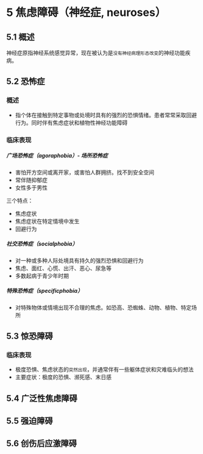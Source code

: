 # 5 焦虑障碍（神经症, neuroses）

## 5.1 概述

神经症原指神经系统感觉异常，现在被认为是`没有神经病理形态改变`的神经功能疾病。

## 5.2 恐怖症

### 概述

- 指个体在接触到特定事物或处境时具有的强烈的恐惧情绪。患者常常采取回避行为。同时伴有焦虑症状和植物性神经功能障碍

### 临床表现

##### 广场恐怖症（agoraphobia）- 场所恐怖症

- 害怕开方空间或离开家，或害怕人群拥挤。找不到安全空间
- 常伴随抑郁症
- 女性多于男性

三个特点：

- 焦虑症状
- 焦虑症状在特定情境中发生
- 回避行为

##### 社交恐怖症（socialphobia）

- 对一种或多种人际处境具有持久的强烈恐惧和回避行为
- 焦虑、面红、心慌、出汗、恶心、尿急等
- 多数起病于青少年时期

##### 特殊恐怖症（specificphobia）

- 对特殊物体或情境出现不合理的焦虑。如恐高、恐蜘蛛、动物、植物、特定场所

## 5.3 惊恐障碍

### 临床表现

- 极度恐惧、焦虑状态的`突然出现`，并通常伴有一些躯体症状和灾难临头的想法
- 主要症状：极度的恐惧、濒死感、末日感

## 5.4 广泛性焦虑障碍

## 5.5 强迫障碍

## 5.6 创伤后应激障碍